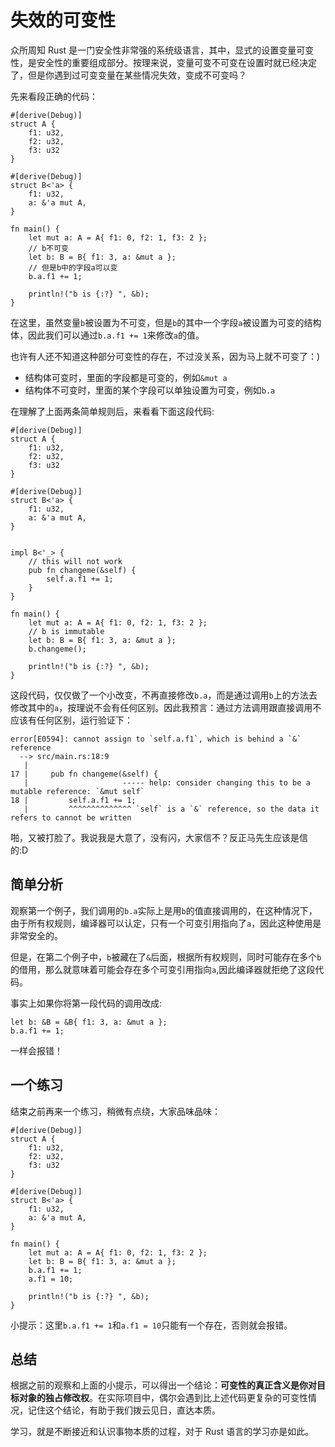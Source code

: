 # 失效的可变性

众所周知 Rust 是一门安全性非常强的系统级语言，其中，显式的设置变量可变性，是安全性的重要组成部分。按理来说，变量可变不可变在设置时就已经决定了，但是你遇到过可变变量在某些情况失效，变成不可变吗？

先来看段正确的代码：

```rust,ignore,mdbook-runnable
#[derive(Debug)]
struct A {
    f1: u32,
    f2: u32,
    f3: u32
}

#[derive(Debug)]
struct B<'a> {
    f1: u32,
    a: &'a mut A,
}

fn main() {
    let mut a: A = A{ f1: 0, f2: 1, f3: 2 };
    // b不可变
    let b: B = B{ f1: 3, a: &mut a };
    // 但是b中的字段a可以变
    b.a.f1 += 1;

    println!("b is {:?} ", &b);
}
```

在这里，虽然变量`b`被设置为不可变，但是`b`的其中一个字段`a`被设置为可变的结构体，因此我们可以通过`b.a.f1 += 1`来修改`a`的值。

也许有人还不知道这种部分可变性的存在，不过没关系，因为马上就不可变了：)

- 结构体可变时，里面的字段都是可变的，例如`&mut a`
- 结构体不可变时，里面的某个字段可以单独设置为可变，例如`b.a`

在理解了上面两条简单规则后，来看看下面这段代码:

```rust,ignore,mdbook-runnable
#[derive(Debug)]
struct A {
    f1: u32,
    f2: u32,
    f3: u32
}

#[derive(Debug)]
struct B<'a> {
    f1: u32,
    a: &'a mut A,
}


impl B<'_> {
    // this will not work
    pub fn changeme(&self) {
        self.a.f1 += 1;
    }
}

fn main() {
    let mut a: A = A{ f1: 0, f2: 1, f3: 2 };
    // b is immutable
    let b: B = B{ f1: 3, a: &mut a };
    b.changeme();

    println!("b is {:?} ", &b);
}
```

这段代码，仅仅做了一个小改变，不再直接修改`b.a`，而是通过调用`b`上的方法去修改其中的`a`，按理说不会有任何区别。因此我预言：通过方法调用跟直接调用不应该有任何区别，运行验证下：

```console
error[E0594]: cannot assign to `self.a.f1`, which is behind a `&` reference
  --> src/main.rs:18:9
   |
17 |     pub fn changeme(&self) {
   |                     ----- help: consider changing this to be a mutable reference: `&mut self`
18 |         self.a.f1 += 1;
   |         ^^^^^^^^^^^^^^ `self` is a `&` reference, so the data it refers to cannot be written
```

啪，又被打脸了。我说我是大意了，没有闪，大家信不？反正马先生应该是信的:D

## 简单分析

观察第一个例子，我们调用的`b.a`实际上是用`b`的值直接调用的，在这种情况下，由于所有权规则，编译器可以认定，只有一个可变引用指向了`a`，因此这种使用是非常安全的。

但是，在第二个例子中，`b`被藏在了`&`后面，根据所有权规则，同时可能存在多个`b`的借用，那么就意味着可能会存在多个可变引用指向`a`,因此编译器就拒绝了这段代码。

事实上如果你将第一段代码的调用改成:

```rust,ignore,mdbook-runnable
let b: &B = &B{ f1: 3, a: &mut a };
b.a.f1 += 1;
```

一样会报错！

## 一个练习

结束之前再来一个练习，稍微有点绕，大家品味品味：

```rust,ignore,mdbook-runnable
#[derive(Debug)]
struct A {
    f1: u32,
    f2: u32,
    f3: u32
}

#[derive(Debug)]
struct B<'a> {
    f1: u32,
    a: &'a mut A,
}

fn main() {
    let mut a: A = A{ f1: 0, f2: 1, f3: 2 };
    let b: B = B{ f1: 3, a: &mut a };
    b.a.f1 += 1;
    a.f1 = 10;

    println!("b is {:?} ", &b);
}
```

小提示：这里`b.a.f1 += 1`和`a.f1 = 10`只能有一个存在，否则就会报错。

## 总结

根据之前的观察和上面的小提示，可以得出一个结论：**可变性的真正含义是你对目标对象的独占修改权**。在实际项目中，偶尔会遇到比上述代码更复杂的可变性情况，记住这个结论，有助于我们拨云见日，直达本质。

学习，就是不断接近和认识事物本质的过程，对于 Rust 语言的学习亦是如此。
